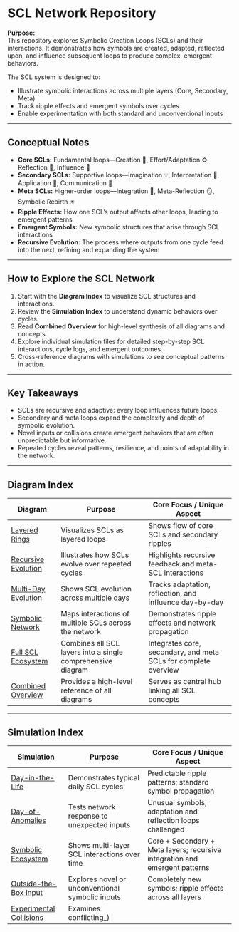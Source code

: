 # SCL Network Repository

**Purpose:**  
This repository explores Symbolic Creation Loops (SCLs) and their interactions. It demonstrates how symbols are created, adapted, reflected upon, and influence subsequent loops to produce complex, emergent behaviors.

The SCL system is designed to:  
- Illustrate symbolic interactions across multiple layers (Core, Secondary, Meta)  
- Track ripple effects and emergent symbols over cycles  
- Enable experimentation with both standard and unconventional inputs

---

## Conceptual Notes

- **Core SCLs:** Fundamental loops—Creation 🌱, Effort/Adaptation ⚙️, Reflection 💭, Influence 🌊  
- **Secondary SCLs:** Supportive loops—Imagination 💡, Interpretation 🧩, Application 🔧, Communication 📡  
- **Meta SCLs:** Higher-order loops—Integration 🔄, Meta-Reflection 🪞, Symbolic Rebirth ✴️  
- **Ripple Effects:** How one SCL’s output affects other loops, leading to emergent patterns  
- **Emergent Symbols:** New symbolic structures that arise through SCL interactions  
- **Recursive Evolution:** The process where outputs from one cycle feed into the next, refining and expanding the system  

---

## How to Explore the SCL Network

1. Start with the **Diagram Index** to visualize SCL structures and interactions.  
2. Review the **Simulation Index** to understand dynamic behaviors over cycles.  
3. Read **Combined Overview** for high-level synthesis of all diagrams and concepts.  
4. Explore individual simulation files for detailed step-by-step SCL interactions, cycle logs, and emergent outcomes.  
5. Cross-reference diagrams with simulations to see conceptual patterns in action.

---

## Key Takeaways

- SCLs are recursive and adaptive: every loop influences future loops.  
- Secondary and meta loops expand the complexity and depth of symbolic evolution.  
- Novel inputs or collisions create emergent behaviors that are often unpredictable but informative.  
- Repeated cycles reveal patterns, resilience, and points of adaptability in the network.

---

## Diagram Index

| Diagram | Purpose | Core Focus / Unique Aspect |
|---------|--------|----------------------------|
| [Layered Rings](diagram/layered_rings.md) | Visualizes SCLs as layered loops | Shows flow of core SCLs and secondary ripples |
| [Recursive Evolution](diagram/recursive_evolution.md) | Illustrates how SCLs evolve over repeated cycles | Highlights recursive feedback and meta-SCL interactions |
| [Multi-Day Evolution](diagram/multi_day_evolution.md) | Shows SCL evolution across multiple days | Tracks adaptation, reflection, and influence day-by-day |
| [Symbolic Network](diagram/symbolic_network.md) | Maps interactions of multiple SCLs across the network | Demonstrates ripple effects and network propagation |
| [Full SCL Ecosystem](diagram/full_scl_ecosystem.md) | Combines all SCL layers into a single comprehensive diagram | Integrates core, secondary, and meta SCLs for complete overview |
| [Combined Overview](diagram/combined_overview.md) | Provides a high-level reference of all diagrams | Serves as central hub linking all SCL concepts |

---

## Simulation Index

| Simulation | Purpose | Core Focus / Unique Aspect |
|------------|--------|----------------------------|
| [Day-in-the-Life](simulation/day_in_the_life.md) | Demonstrates typical daily SCL cycles | Predictable ripple patterns; standard symbol propagation |
| [Day-of-Anomalies](simulation/day_of_anomalies.md) | Tests network response to unexpected inputs | Unusual symbols; adaptation and reflection loops challenged |
| [Symbolic Ecosystem](simulation/symbolic_ecosystem.md) | Shows multi-layer SCL interactions over time | Core + Secondary + Meta layers; recursive integration and emergent patterns |
| [Outside-the-Box Input](simulation/outside_the_box.md) | Explores novel or unconventional symbolic inputs | Completely new symbols; ripple effects across all layers |
| [Experimental Collisions](simulation/experimental_collisions.md) | Examines conflicting_)
